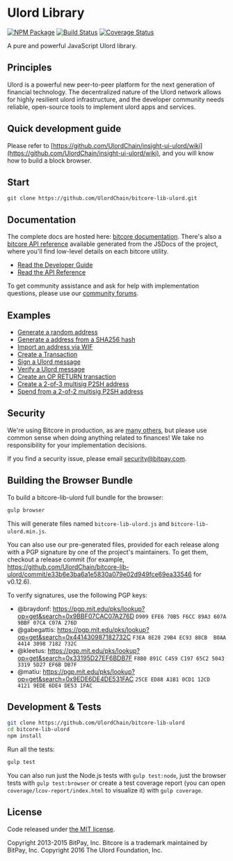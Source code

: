 Ulord Library
=======

[![NPM Package](https://img.shields.io/npm/v/bitcore-lib-ulord.svg?style=flat-square)](https://www.npmjs.org/package/bitcore-lib-ulord)
[![Build Status](https://img.shields.io/travis/UlordChain/bitcore-lib-ulord.svg?branch=master&style=flat-square)](https://travis-ci.org/UlordChain/bitcore-lib-ulord)
[![Coverage Status](https://img.shields.io/coveralls/UlordChain/bitcore-lib-ulord.svg?style=flat-square)](https://coveralls.io/github/UlordChain/bitcore-lib-ulord?branch=master)

A pure and powerful JavaScript Ulord library.

## Principles

Ulord is a powerful new peer-to-peer platform for the next generation of financial technology. The decentralized nature of the Ulord network allows for highly resilient ulord infrastructure, and the developer community needs reliable, open-source tools to implement ulord apps and services.

## Quick development guide

Please refer to [https://github.com/UlordChain/insight-ui-ulord/wiki](https://github.com/UlordChain/insight-ui-ulord/wiki), and you will know how to build a block browser.

## Start

```
git clone https://github.com/UlordChain/bitcore-lib-ulord.git
```

## Documentation

The complete docs are hosted here: [bitcore documentation](http://bitcore.io/guide/). There's also a [bitcore API reference](http://bitcore.io/api/) available generated from the JSDocs of the project, where you'll find low-level details on each bitcore utility.

- [Read the Developer Guide](http://bitcore.io/guide/)
- [Read the API Reference](http://bitcore.io/api/)

To get community assistance and ask for help with implementation questions, please use our [community forums](https://forum.bitcore.io/).

## Examples

* [Generate a random address](https://github.com/UlordChain/bitcore-lib-ulord/blob/master/docs/examples.md#generate-a-random-address)
* [Generate a address from a SHA256 hash](https://github.com/UlordChain/bitcore-lib-ulord/blob/master/docs/examples.md#generate-a-address-from-a-sha256-hash)
* [Import an address via WIF](https://github.com/UlordChain/bitcore-lib-ulord/blob/master/docs/examples.md#import-an-address-via-wif)
* [Create a Transaction](https://github.com/UlordChain/bitcore-lib-ulord/blob/master/docs/examples.md#create-a-transaction)
* [Sign a Ulord message](https://github.com/UlordChain/bitcore-lib-ulord/blob/master/docs/examples.md#sign-a-bitcoin-message)
* [Verify a Ulord message](https://github.com/UlordChain/bitcore-lib-ulord/blob/master/docs/examples.md#verify-a-bitcoin-message)
* [Create an OP RETURN transaction](https://github.com/UlordChain/bitcore-lib-ulord/blob/master/docs/examples.md#create-an-op-return-transaction)
* [Create a 2-of-3 multisig P2SH address](https://github.com/UlordChain/bitcore-lib-ulord/blob/master/docs/examples.md#create-a-2-of-3-multisig-p2sh-address)
* [Spend from a 2-of-2 multisig P2SH address](https://github.com/UlordChain/bitcore-lib-ulord/blob/master/docs/examples.md#spend-from-a-2-of-2-multisig-p2sh-address)


## Security

We're using Bitcore in production, as are [many others](http://bitcore.io#projects), but please use common sense when doing anything related to finances! We take no responsibility for your implementation decisions.

If you find a security issue, please email security@bitpay.com.


## Building the Browser Bundle

To build a bitcore-lib-ulord full bundle for the browser:

```sh
gulp browser
```

This will generate files named `bitcore-lib-ulord.js` and `bitcore-lib-ulord.min.js`.

You can also use our pre-generated files, provided for each release along with a PGP signature by one of the project's maintainers. To get them, checkout a release commit (for example, https://github.com/UlordChain/bitcore-lib-ulord/commit/e33b6e3ba6a1e5830a079e02d949fce69ea33546 for v0.12.6).

To verify signatures, use the following PGP keys:
- @braydonf: https://pgp.mit.edu/pks/lookup?op=get&search=0x9BBF07CAC07A276D `D909 EFE6 70B5 F6CC 89A3 607A 9BBF 07CA C07A 276D`
- @gabegattis: https://pgp.mit.edu/pks/lookup?op=get&search=0x441430987182732C `F3EA 8E28 29B4 EC93 88CB  B0AA 4414 3098 7182 732C`
- @kleetus: https://pgp.mit.edu/pks/lookup?op=get&search=0x33195D27EF6BDB7F `F8B0 891C C459 C197 65C2 5043 3319 5D27 EF6B DB7F`
- @matiu: https://pgp.mit.edu/pks/lookup?op=get&search=0x9EDE6DE4DE531FAC `25CE ED88 A1B1 0CD1 12CD  4121 9EDE 6DE4 DE53 1FAC`


## Development & Tests

```sh
git clone https://github.com/UlordChain/bitcore-lib-ulord
cd bitcore-lib-ulord
npm install
```

Run all the tests:

```sh
gulp test
```

You can also run just the Node.js tests with `gulp test:node`, just the browser tests with `gulp test:browser`
or create a test coverage report (you can open `coverage/lcov-report/index.html` to visualize it) with `gulp coverage`.

## License

Code released under [the MIT license](https://github.com/UlordChain/bitcore-lib-ulord/blob/master/LICENSE).

Copyright 2013-2015 BitPay, Inc. Bitcore is a trademark maintained by BitPay, Inc.
Copyright 2016 The Ulord Foundation, Inc.

